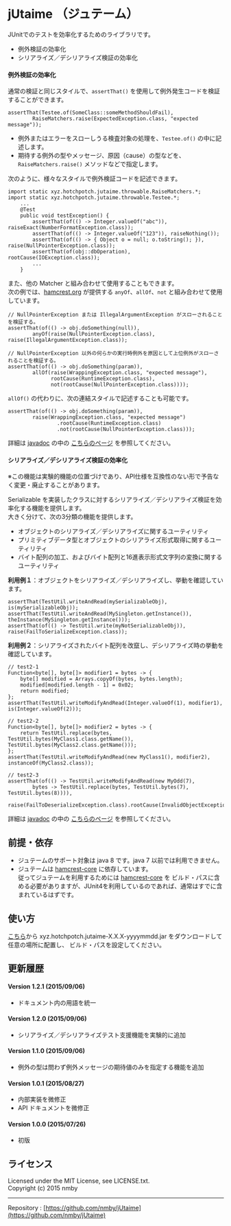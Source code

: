 # jUtaime （ジュテーム）
JUnitでのテストを効率化するためのライブラリです。  
* 例外検証の効率化  
* シリアライズ／デシリアライズ検証の効率化  
  
  
#### 例外検証の効率化

通常の検証と同じスタイルで、`assertThat()` を使用して例外発生コードを検証することができます。  

    assertThat(Testee.of(SomeClass::someMethodShouldFail),
            RaiseMatchers.raise(ExpectedException.class, "expected message"));

* 例外またはエラーをスローしうる検査対象の処理を、`Testee.of()` の中に記述します。
* 期待する例外の型やメッセージ、原因（cause）の型などを、`RaiseMatchers.raise()` メソッドなどで指定します。

次のように、様々なスタイルで例外検証コードを記述できます。  

    import static xyz.hotchpotch.jutaime.throwable.RaiseMatchers.*;
    import static xyz.hotchpotch.jutaime.throwable.Testee.*;
        ...
        @Test
        public void testException() {
            assertThat(of(() -> Integer.valueOf("abc")), raiseExact(NumberFormatException.class));
            assertThat(of(() -> Integer.valueOf("123")), raiseNothing());
            assertThat(of(() -> { Object o = null; o.toString(); }), raise(NullPointerException.class));
            assertThat(of(obj::dbOperation), rootCause(IOException.class));
            ...
        }

また、他の Matcher と組み合わせて使用することもできます。  
次の例では、[hamcrest.org](http://hamcrest.org/JavaHamcrest/) が提供する `anyOf`、`allOf`、`not` と組み合わせて使用しています。  

    // NullPointerException または IllegalArgumentException がスローされることを検証する。
    assertThat(of(() -> obj.doSomething(null)),
            anyOf(raise(NullPointerException.class), raise(IllegalArgumentException.class));
    
    // NullPointerException 以外の何らかの実行時例外を原因として上位例外がスローされることを検証する。
    assertThat(of(() -> obj.doSomething(param)),
            allOf(raise(WrappingException.class, "expected message"),
                  rootCause(RuntimeException.class),
                  not(rootCause(NullPointerException.class))));

`allOf()` の代わりに、次の連結スタイルで記述することも可能です。  

    assertThat(of(() -> obj.doSomething(param)),
            raise(WrappingException.class, "expected message")
                    .rootCause(RuntimeException.class)
                    .not(rootCause(NullPointerException.class)));

詳細は [javadoc](http://nmby.github.io/jUtaime/api-docs/index.html) の中の
[こちらのページ](http://nmby.github.io/jUtaime/api-docs/xyz/hotchpotch/jutaime/throwable/package-summary.html)
を参照してください。  
  
#### シリアライズ／デシリアライズ検証の効率化

※この機能は実験的機能の位置づけであり、API仕様を互換性のない形で予告なく変更・廃止することがあります。  
  
Serializable を実装したクラスに対するシリアライズ／デシリアライズ検証を効率化する機能を提供します。  
大きく分けて、次の3分類の機能を提供します。  
* オブジェクトのシリアライズ／デシリアライズに関するユーティリティ  
* プリミティブデータ型とオブジェクトのシリアライズ形式取得に関するユーティリティ  
* バイト配列の加工、およびバイト配列と16進表示形式文字列の変換に関するユーティリティ  
  
**利用例１**：オブジェクトをシリアライズ／デシリアライズし、挙動を確認しています。

    assertThat(TestUtil.writeAndRead(mySerializableObj), is(mySerializableObj));
    assertThat(TestUtil.writeAndRead(MySingleton.getInstance()), theInstance(MySingleton.getInstance()));
    assertThat(of(() -> TestUtil.write(myNotSerializableObj)), raise(FailToSerializeException.class));

**利用例２**：シリアライズされたバイト配列を改竄し、デシリアライズ時の挙動を確認しています。

    // test2-1
    Function<byte[], byte[]> modifier1 = bytes -> {
        byte[] modified = Arrays.copyOf(bytes, bytes.length);
        modified[modified.length - 1] = 0x02;
        return modified;
    };
    assertThat(TestUtil.writeModifyAndRead(Integer.valueOf(1), modifier1), is(Integer.valueOf(2)));
    
    // test2-2
    Function<byte[], byte[]> modifier2 = bytes -> {
        return TestUtil.replace(bytes, TestUtil.bytes(MyClass1.class.getName()), TestUtil.bytes(MyClass2.class.getName()));
    };
    assertThat(TestUtil.writeModifyAndRead(new MyClass1(), modifier2), instanceOf(MyClass2.class));
    
    // test2-3
    assertThat(of(() -> TestUtil.writeModifyAndRead(new MyOdd(7),
            bytes -> TestUtil.replace(bytes, TestUtil.bytes(7), TestUtil.bytes(8)))),
            raise(FailToDeserializeException.class).rootCause(InvalidObjectException.class));

詳細は [javadoc](http://nmby.github.io/jUtaime/api-docs/index.html) の中の
[こちらのページ](http://nmby.github.io/jUtaime/api-docs/xyz/hotchpotch/jutaime/serializable/experimental/TestUtil.html)
を参照してください。  

## 前提・依存
* ジュテームのサポート対象は java 8 です。java 7 以前では利用できません。
* ジュテームは [hamcrest-core](http://search.maven.org/#search%7Cga%7C1%7Cg%3Aorg.hamcrest) に依存しています。  
従ってジュテームを利用するためには [hamcrest-core](http://search.maven.org/#search%7Cga%7C1%7Cg%3Aorg.hamcrest) を
ビルド・パスに含める必要がありますが、JUnit4を利用しているのであれば、通常はすでに含まれているはずです。  

## 使い方
[こちら](https://github.com/nmby/jUtaime/releases)から xyz.hotchpotch.jutaime-X.X.X-yyyymmdd.jar をダウンロードして任意の場所に配置し、
ビルド・パスを設定してください。  

## 更新履歴
#### Version 1.2.1 (2015/09/06)
* ドキュメント内の用語を統一

#### Version 1.2.0 (2015/09/06)
* シリアライズ／デシリアライズテスト支援機能を実験的に追加

#### Version 1.1.0 (2015/09/06)
* 例外の型は問わず例外メッセージの期待値のみを指定する機能を追加

#### Version 1.0.1 (2015/08/27)
* 内部実装を微修正
* API ドキュメントを微修正

#### Version 1.0.0 (2015/07/26)
* 初版

## ライセンス
Licensed under the MIT License, see LICENSE.txt.  
Copyright (c) 2015 nmby  

---
Repository : [https://github.com/nmby/jUtaime](https://github.com/nmby/jUtaime)

